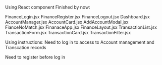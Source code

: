 Using React component
Finished by now:

FinanceLogin.jsx
FinanceRegister.jsx
FinanceLogout.jsx
Dashboard.jsx
AccountManager.jsx
AccountCard.jsx
AddAccountModal.jsx
FianceNoMatch.jsx
FinanaceApp.jsx
FinanceLayout.jsx
TransactionList.jsx
TransactionForm.jsx
TransactionCard.jsx
TransactionFilter.jsx



Using instructions:
Need to log in to access to Account management and Transcation records

Need to register before log in


